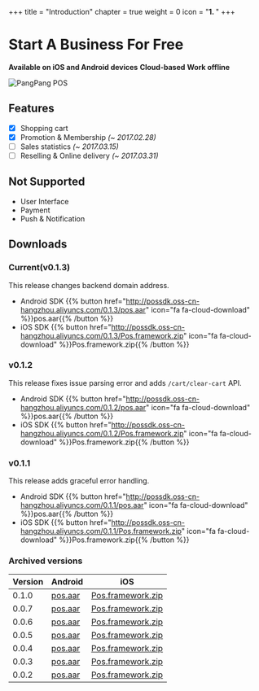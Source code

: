 +++
title = "Introduction"
chapter = true
weight = 0
icon = "<b>1. </b>"
+++

# Start A Business For Free

**Available on iOS and Android devices**
**Cloud-based**
**Work offline**

![PangPang POS](/images/pos.png)

## Features

- [x] Shopping cart
- [x] Promotion & Membership *(~ 2017.02.28)*
- [ ] Sales statistics *(~ 2017.03.15)*
- [ ] Reselling & Online delivery *(~ 2017.03.31)*
<!--- [ ] Legacy Interface *(~ 2017.01.15)*-->

## Not Supported

- User Interface
- Payment
- Push & Notification

## Downloads

### Current(v0.1.3)

This release changes backend domain address.

- Android SDK
  {{% button href="http://possdk.oss-cn-hangzhou.aliyuncs.com/0.1.3/pos.aar" icon="fa fa-cloud-download" %}}pos.aar{{% /button %}}
- iOS SDK
  {{% button href="http://possdk.oss-cn-hangzhou.aliyuncs.com/0.1.3/Pos.framework.zip" icon="fa fa-cloud-download" %}}Pos.framework.zip{{% /button %}}

### v0.1.2

This release fixes issue parsing error
and adds `/cart/clear-cart` API.


- Android SDK
  {{% button href="http://possdk.oss-cn-hangzhou.aliyuncs.com/0.1.2/pos.aar" icon="fa fa-cloud-download" %}}pos.aar{{% /button %}}
- iOS SDK
  {{% button href="http://possdk.oss-cn-hangzhou.aliyuncs.com/0.1.2/Pos.framework.zip" icon="fa fa-cloud-download" %}}Pos.framework.zip{{% /button %}}

### v0.1.1

This release adds graceful error handling.

- Android SDK
  {{% button href="http://possdk.oss-cn-hangzhou.aliyuncs.com/0.1.1/pos.aar" icon="fa fa-cloud-download" %}}pos.aar{{% /button %}}
- iOS SDK
  {{% button href="http://possdk.oss-cn-hangzhou.aliyuncs.com/0.1.1/Pos.framework.zip" icon="fa fa-cloud-download" %}}Pos.framework.zip{{% /button %}}


### Archived versions

|Version|Android|iOS|
|---|---|---|
|0.1.0| [pos.aar](http://possdk.oss-cn-hangzhou.aliyuncs.com/0.1.0/pos.aar)|[Pos.framework.zip](http://possdk.oss-cn-hangzhou.aliyuncs.com/0.1.0/Pos.framework.zip)|
|0.0.7| [pos.aar](http://possdk.oss-cn-hangzhou.aliyuncs.com/0.0.7/pos.aar)|[Pos.framework.zip](http://possdk.oss-cn-hangzhou.aliyuncs.com/0.0.7/Pos.framework.zip)|
|0.0.6| [pos.aar](http://possdk.oss-cn-hangzhou.aliyuncs.com/0.0.6/pos.aar)|[Pos.framework.zip](http://possdk.oss-cn-hangzhou.aliyuncs.com/0.0.6/Pos.framework.zip)|
|0.0.5| [pos.aar](http://possdk.oss-cn-hangzhou.aliyuncs.com/0.0.5/pos.aar)|[Pos.framework.zip](http://possdk.oss-cn-hangzhou.aliyuncs.com/0.0.5/Pos.framework.zip)|
|0.0.4| [pos.aar](http://possdk.oss-cn-hangzhou.aliyuncs.com/0.0.4/pos.aar)|[Pos.framework.zip](http://possdk.oss-cn-hangzhou.aliyuncs.com/0.0.4/Pos.framework.zip)|
|0.0.3| [pos.aar](http://possdk.oss-cn-hangzhou.aliyuncs.com/0.0.3/pos.aar)|[Pos.framework.zip](http://possdk.oss-cn-hangzhou.aliyuncs.com/0.0.3/Pos.framework.zip)|
|0.0.2| [pos.aar](http://possdk.oss-cn-hangzhou.aliyuncs.com/0.0.2/pos.aar)|[Pos.framework.zip](http://possdk.oss-cn-hangzhou.aliyuncs.com/0.0.2/Pos.framework.zip)|



<!--### Inventory management

- **Items import**
  Quickly add thousands of items using the CSV-spreadsheets.
  Or use your own ETL tool.
- **Track Inventory**
  Track the stock of products and their components.
- **Low stock notifications**
  Receive daily notifications about low stock to make the necessary item orders in time.

### Employee management

- **Sales by employees**
  Track each employee performance and take informed business decisions.
- **Smart management**
  Information on the workload per hour allows for efficient managament of your staff.
- **Access rights**
  Manage access to sensitive information and functions.

### Sales analytics

- **Sales trend**
  Track the sales growth or decline compared with the previous day, week, month and promptly react to changes.
- **Popular items**
  Sales by item analytics allows the best-selling items to be determined and therefore the right purchasing decisions can be made.
- **Shifts**
  Identify the cash lack at the end of the shift and track employees inaccuracy or manipulations.
- **Receipts history**
  Receipts history review allows you to monitor each transaction: sales, refunds, discounts.
- **Reports export**
  Export sales data to the spreadsheets for detailed analysis.

---

- Discounts
  Apply discounts to the receipt or specific items.
- Refunds
  Refund the selected item or all items on the receipt.
- Multi Store
- Products management
  -
- Customer management
- Inventory management
- Employee management
- Sales analytics
- Loyalty program
- Customer communication-->
